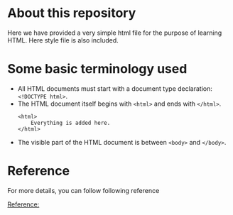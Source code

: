 # About this repository

Here we have provided a very simple html file for the purpose of learning HTML. Here style file is also included. 

# Some basic terminology used

- All HTML documents must start with a document type declaration: `<!DOCTYPE html>`.
- The HTML document itself begins with `<html>` and ends with `</html>`.
    ```
    <html>
        Everything is added here.
    </html>
    ```
- The visible part of the HTML document is between `<body>` and `</body>`.




# Reference

For more details, you can follow following reference

[Reference:](https://www.w3schools.com/html/)